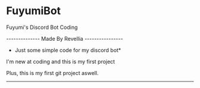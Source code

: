 # FuyumiBot
Fuyumi's Discord Bot Coding

-------------- Made By Revellia ----------------

* Just some simple code for my discord bot*

I'm new at coding and this is my first project

Plus, this is my first git project aswell.

------------------------------------------------
